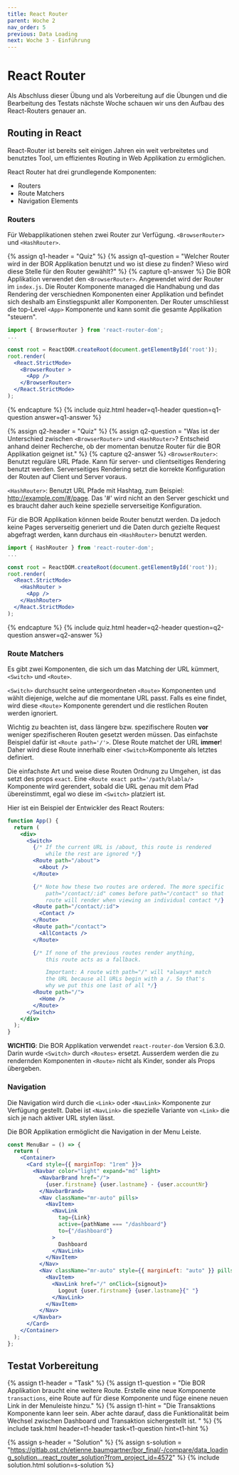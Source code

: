 ```yaml
---
title: React Router
parent: Woche 2
nav_order: 5
previous: Data Loading
next: Woche 3 - Einführung
---
```


# React Router

Als Abschluss dieser Übung und als Vorbereitung auf die Übungen und die Bearbeitung des Testats nächste Woche schauen wir uns den Aufbau des React-Routers genauer an.

## Routing in React

React-Router ist bereits seit einigen Jahren ein weit verbreitetes und benutztes Tool, um effizientes Routing in Web Applikation zu ermöglichen.

React Router hat drei grundlegende Komponenten:

- Routers
- Route Matchers
- Navigation Elements

### Routers

Für Webapplikationen stehen zwei Router zur Verfügung. `<BrowserRouter>` und `<HashRouter>`.

{% assign q1-header = "Quiz" %}
{% assign q1-question = "Welcher Router wird in der BOR Applikation benutzt und wo ist diese zu finden? Wieso wird diese Stelle für den Router gewählt?" %}
{% capture q1-answer %}
Die BOR Applikation verwendet den `<BrowserRouter>`.
Angewendet wird der Router im `index.js`.
Die Router Komponente managed die Handhabung und das Rendering der verschiednen Komponenten einer Applikation und befindet sich deshalb am Einstiegspunkt aller Komponenten. Der Router umschliesst die top-Level `<App>` Komponente und kann somit die gesamte Applikation "steuern".

```jsx
import { BrowserRouter } from 'react-router-dom';
...

const root = ReactDOM.createRoot(document.getElementById('root'));
root.render(
  <React.StrictMode>
    <BrowserRouter >
      <App />
    </BrowserRouter>
  </React.StrictMode>
);
```

{% endcapture %}
{% include quiz.html header=q1-header question=q1-question answer=q1-answer %}

{% assign q2-header = "Quiz" %}
{% assign q2-question = "Was ist der Unterschied zwischen `<BrowserRouter>` und `<HashRouter>`? Entscheid anhand deiner Recherche, ob der momentan benutze Router für die BOR Applikation geignet ist." %}
{% capture q2-answer %}
`<BrowserRouter>`: Benutzt reguläre URL Pfade. Kann für server- und clientseitiges Rendering benutzt werden. Serverseitiges Rendering setzt die korrekte Konfiguration der Routen auf Client und Server voraus.

`<HashRouter>`: Benutzt URL Pfade mit Hashtag, zum Beispiel: http://example.com/#/page. Das '#' wird nicht an den Server geschickt und es braucht daher auch keine spezielle serverseitige Konfiguration.

Für die BOR Applikation können beide Router benutzt werden. Da jedoch keine Pages serverseitig generiert und die Daten durch gezielte Request abgefragt werden, kann durchaus ein `<HashRouter>` benutzt werden.

```jsx
import { HashRouter } from 'react-router-dom';
...

const root = ReactDOM.createRoot(document.getElementById('root'));
root.render(
  <React.StrictMode>
    <HashRouter >
      <App />
    </HashRouter>
  </React.StrictMode>
);
```

{% endcapture %}
{% include quiz.html header=q2-header question=q2-question answer=q2-answer %}

### Route Matchers

Es gibt zwei Komponenten, die sich um das Matching der URL kümmert, `<Switch>` und `<Route>`.

`<Switch>` durchsucht seine untergeordneten `<Route>` Komponenten und wählt diejenige, welche auf die momentane URL passt. Falls es eine findet, wird diese `<Route>` Komponente gerendert und die restlichen Routen werden ignoriert.

Wichtig zu beachten ist, dass längere bzw. spezifischere Routen **vor** weniger spezifischeren Routen gesetzt werden müssen. Das einfachste Beispiel dafür ist `<Route path='/'>`. DIese Route matchet der URL **immer**! Daher wird diese Route innerhalb einer `<Switch>`Komponente als letztes definiert.

Die einfachste Art und weise diese Routen Ordnung zu Umgehen, ist das setzt des props `exact`. Eine `<Route exact path='/path/blabla/>` Komponente wird gerendert, sobald die URL genau mit dem Pfad übereinstimmt, egal wo diese im `<Switch>` platziert ist.

Hier ist ein Beispiel der Entwickler des React Routers:

```jsx
function App() {
  return (
    <div>
      <Switch>
        {/* If the current URL is /about, this route is rendered
            while the rest are ignored */}
        <Route path="/about">
          <About />
        </Route>

        {/* Note how these two routes are ordered. The more specific
            path="/contact/:id" comes before path="/contact" so that
            route will render when viewing an individual contact */}
        <Route path="/contact/:id">
          <Contact />
        </Route>
        <Route path="/contact">
          <AllContacts />
        </Route>

        {/* If none of the previous routes render anything,
            this route acts as a fallback.

            Important: A route with path="/" will *always* match
            the URL because all URLs begin with a /. So that's
            why we put this one last of all */}
        <Route path="/">
          <Home />
        </Route>
      </Switch>
    </div>
  );
}
```

**WICHTIG**: Die BOR Applikation verwendet `react-router-dom` Version 6.3.0. Darin wurde `<Switch>` durch `<Routes>` ersetzt. Ausserdem werden die zu rendernden Komponenten in `<Route>` nicht als Kinder, sonder als Props übergeben.

### Navigation

Die Navigation wird durch die `<Link>` oder `<NavLink>` Komponente zur Verfügung gestellt. Dabei ist `<NavLink>` die spezielle Variante von `<Link>` die sich je nach aktiver URL stylen lässt.

Die BOR Applikation ermöglicht die Navigation in der Menu Leiste.

```jsx
const MenuBar = () => {
  return (
    <Container>
      <Card style={{ marginTop: "1rem" }}>
        <Navbar color="light" expand="md" light>
          <NavbarBrand href="/">
            {user.firstname} {user.lastname} - {user.accountNr}
          </NavbarBrand>
          <Nav className="mr-auto" pills>
            <NavItem>
              <NavLink
                tag={Link}
                active={pathName === "/dashboard"}
                to={"/dashboard"}
              >
                Dashboard
              </NavLink>
            </NavItem>
          </Nav>
          <Nav className="mr-auto" style={{ marginLeft: "auto" }} pills>
            <NavItem>
              <NavLink href="/" onClick={signout}>
                Logout {user.firstname} {user.lastname}{" "}
              </NavLink>
            </NavItem>
          </Nav>
        </Navbar>
      </Card>
    </Container>
  );
};
```

## Testat Vorbereitung

{% assign t1-header = "Task" %}
{% assign t1-question = "Die BOR Applikation braucht eine weitere Route.
 Erstelle eine neue Komponente `transactions`, eine Route auf für diese Komponente und füge einene neuen Link in der Menuleiste hinzu." %}
{% assign t1-hint = "Die Transaktions Komponente kann leer sein. Aber achte darauf, dass die Funktionalität beim Wechsel zwischen Dashboard und Transaktion sichergestellt ist.  " %}
{% include task.html header=t1-header task=t1-question  hint=t1-hint %}


{% assign s-header = "Solution" %}
{% assign s-solution = "https://gitlab.ost.ch/etienne.baumgartner/bor_final/-/compare/data_loading_solution...react_router_solution?from_project_id=4572" %}
{% include solution.html solution=s-solution %}